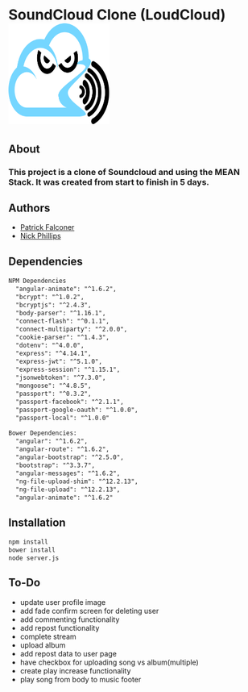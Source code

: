 # SoundCloud Clone (LoudCloud) <img src="https://github.com/P-J-FALCONER/SoundCloud_Clone/blob/master/app_client/static/img/LoudCloud.jpg" alt="alt text" width="200" height="200">
## About
### This project is a clone of Soundcloud and using the MEAN Stack. It was created from start to finish in 5 days.
## Authors
  * [Patrick Falconer](https://github.com/P-J-FALCONER)
  * [Nick Phillips](https://github.com/phillipn)

## Dependencies
  ```
  NPM Dependencies
    "angular-animate": "^1.6.2",
    "bcrypt": "^1.0.2",
    "bcryptjs": "^2.4.3",
    "body-parser": "^1.16.1",
    "connect-flash": "^0.1.1",
    "connect-multiparty": "^2.0.0",
    "cookie-parser": "^1.4.3",
    "dotenv": "^4.0.0",
    "express": "^4.14.1",
    "express-jwt": "^5.1.0",
    "express-session": "^1.15.1",
    "jsonwebtoken": "^7.3.0",
    "mongoose": "^4.8.5",
    "passport": "^0.3.2",
    "passport-facebook": "^2.1.1",
    "passport-google-oauth": "^1.0.0",
    "passport-local": "^1.0.0"
  ```
  ```
  Bower Dependencies: 
    "angular": "^1.6.2",
    "angular-route": "^1.6.2",
    "angular-bootstrap": "^2.5.0",
    "bootstrap": "^3.3.7",
    "angular-messages": "^1.6.2",
    "ng-file-upload-shim": "^12.2.13",
    "ng-file-upload": "^12.2.13",
    "angular-animate": "^1.6.2"
  ```
## Installation
```
npm install
bower install
node server.js
```

## To-Do
  * update user profile image
  * add fade confirm screen for deleting user
  * add commenting functionality
  * add repost functionality
  * complete stream
  * upload album
  * add repost data to user page
  * have checkbox for uploading song vs album(multiple)
  * create play increase functionality
  * play song from body to music footer 